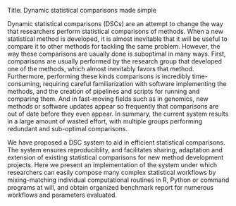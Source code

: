 Title: Dynamic statistical comparisons made simple

Dynamic statistical comparisons (DSCs) are an attempt to change the way that researchers perform statistical comparisons of methods. When a new statistical method is developed, it is almost inevitable that it will be useful to compare it to other methods for tackling the same problem. However, the way these comparisons are usually done is suboptimal in many ways. First, comparisons are usually performed by the research group that developed one of the methods, which almost inevitably favors that method. Furthermore, performing these kinds comparisons is incredibly time-consuming, requiring careful familiarization with software implementing the methods, and the creation of pipelines and scripts for running and comparing them. And in fast-moving fields such as in genomics, new methods or software updates appear so frequently that comparisons are out of date before they even appear. In summary, the current system results in a large amount of wasted effort, with multiple groups performing redundant and sub-optimal comparisons.

We have proposed a DSC system to aid in efficient statistical comparisons. The system ensures reproduciblity, and facilitates sharing, adaptation and extension of existing statistical comparisons for new method development projects. Here we present an implementation of the system under which researchers can easily compose many complex statistical workflows by mixing-matching individual computational routines in R, Python or command programs at will, and obtain organized benchmark report for numerous workflows and parameters evaluated.
